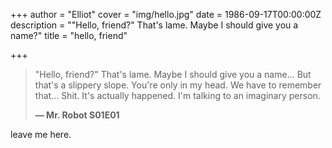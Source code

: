 +++
author = "Elliot"
cover = "img/hello.jpg"
date = 1986-09-17T00:00:00Z
description = "\"Hello, friend?\" That's lame. Maybe I should give you a name?"
title = "hello, friend"

+++
> "Hello, friend?" That's lame.
> Maybe I should give you a name...
> But that's a slippery slope.
> You're only in my head.
> We have to remember that...
> Shit.
> It's actually happened.
> I'm talking to an imaginary person.
>
> **— Mr. Robot S01E01**

leave me here.